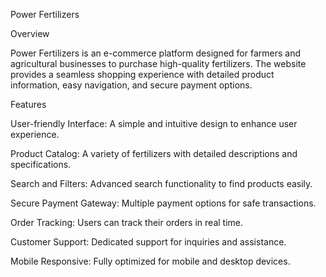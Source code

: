 Power Fertilizers 

Overview

Power Fertilizers is an e-commerce platform designed for farmers and agricultural businesses to purchase high-quality fertilizers. The website provides a seamless shopping experience with detailed product information, easy navigation, and secure payment options.

Features

User-friendly Interface: A simple and intuitive design to enhance user experience.

Product Catalog: A variety of fertilizers with detailed descriptions and specifications.

Search and Filters: Advanced search functionality to find products easily.

Secure Payment Gateway: Multiple payment options for safe transactions.

Order Tracking: Users can track their orders in real time.

Customer Support: Dedicated support for inquiries and assistance.

Mobile Responsive: Fully optimized for mobile and desktop devices.
